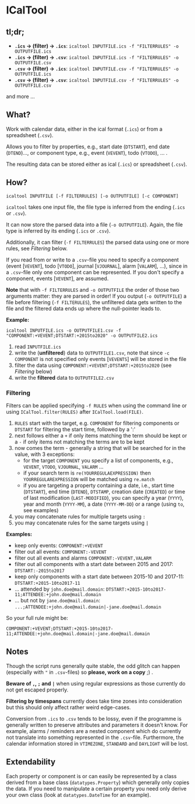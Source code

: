 # ICalTool

## tl;dr;

* **`.ics` -> (filter) -> `.ics`**: `icaltool INPUTFILE.ics -f "FILTERRULES" -o OUTPUTFILE.ics`
* **`.ics` -> (filter) -> `.csv`**: `icaltool INPUTFILE.ics -f "FILTERRULES" -o OUTPUTFILE.csv`
* **`.csv` -> (filter) -> `.ics`**: `icaltool INPUTFILE.csv -f "FILTERRULES" -o OUTPUTFILE.ics`
* **`.csv` -> (filter) -> `.csv`**: `icaltool INPUTFILE.csv -f "FILTERRULES" -o OUTPUTFILE.csv`

and more ...

## What?

Work with calendar data, either in the ical format (`.ics`) or from a spreadsheet (`.csv`).

Allows you to filter by properties, e.g., start date (`DTSTART`), end date (`DTEND`)..., or component type, e.g., event (`VEVENT`), todo (`VTODO`), ... .

The resulting data can be stored either as ical (`.ics`) or spreadsheet (`.csv`).

## How?

`icaltool INPUTFILE [-f FILTERRULES] [-o OUTPUTFILE] [-c COMPONENT]`

`icaltool` takes one input file, the file type is inferred from the ending (`.ics` or `.csv`).

It can now store the parsed data into a file (`-o OUTPUTFILE`). Again, the file type is inferred by its ending (`.ics` or `.csv`).

Additionally, it can filter (`-f FILTERRULES`) the parsed data using one or more rules, see *Filtering* below.

If you read from or write to a `.csv`-file you need to specify a component (event [`VEVENT`], todo [`VTODO`], journal [`VJOURNAL`], alarm [`VALARM`], ...), since in a `.csv`-file only one component can be represented. If you don't specify a component, events [`VEVENT`], are assumed.

**Note** that with `-f FILTERRULES` and `-o OUTPUTFILE` the order of those two arguments matter: they are parsed in order! If you output (`-o OUTPUTFILE`) a file before filtering (`-f FILTERULES`), the unfiltered data gets written to the file and the filtered data ends up where the null-pointer leads to.

**Example:**

`icaltool INPUTFILE.ics -o OUTPUTFILE1.csv -f "COMPONENT:+VEVENT;DTSTART:+2015to2020" -o OUTPUTFILE2.ics`

 1. read `INPUTFILE.ics`
 2. write the (**unfiltered**) data to `OUTPUTFILE1.csv`, note that since `-c COMPONENT` is not specified only events [`VEVENTS`] will be stored in the file
 3. filter the data using `COMPONENT:+VEVENT;DTSTART:+2015to2020` (see *Filtering* below)
 4. write the **filtered** data to `OUTPUTFILE2.csv`

### Filtering

Filters can be applied specifying `-f RULES` when using the command line or using `ICalTool.filter(RULES)` after `ICalTool.load(FILE)`.

 1. `RULES` start with the target, e.g. `COMPONENT` for filtering components or `DTSTART` for filtering the start time, followed by a ':'
 2. next follows either a `+` if only items matching the term should be kept or a `-` if only items not matching the terms are to be kept
 3. now comes the term - generally a string that will be searched for in the value, with 3 exceptions:
      * for the target `COMPONENT` you specify a list of components, e.g., `VEVENT`, `VTODO`, `VJOURNAL`, `VALARM` ...
      * if your search term is `re(YOURREGULAEXPRESSION)` then `YOURREGULAREXPRESSION` will be matched using `re.match`
      * if you are targeting a property containing a date, i.e., start time (`DTSTART`), end time (`DTEND`), `DTSTAMP`, creation date (`CREATED`) or time of last modification (`LAST-MODIFIED`), you can specify a year (`YYYY`), year and month (`YYYY-MM`), a date (`YYYY-MM-DD`) or a range (using `to`, see examples)
 4. you may concatenate rules for multiple targets using `:`
 5. you may concatenate rules for the same targets using `|`

**Examples:**

 - keep only events:
   `COMPONENT:+VEVENT`
 - filter out all events:
   `COMPONENT:-VEVENT`
 - filter out all events and alarms
   `COMPONENT:-VEVENT,VALARM`
 - filter out all components with a start date between 2015 and 2017:
   `DTSTART:-2015to2017`
 - keep only components with a start date between 2015-10 and 2017-11:
   `DTSTART:+2015-10to2017-11`
 - ... attended by `john.doe@mail.domain`:
   `DTSTART:+2015-10to2017-11;ATTENDEE:+john.doe@mail.domain`
 - ... but not by `jane.doe@mail.domain`:
   `...;ATTENDEE:+john.doe@mail.domain|-jane.doe@mail.domain`

So your full rule might be:

`COMPONENT:+VEVENT;DTSTART:+2015-10to2017-11;ATTENDEE:+john.doe@mail.domain|-jane.doe@mail.domain`

## Notes

Though the script runs generally quite stable, the odd glitch can happen (especially with `"` in `.csv`-files) so **please, work on a copy** ;) .

**Beware of `,`, `;` and `|`** when using regular expressions as those currently do not get escaped properly.

**Filtering by timespans** currently does take time zones into consideration but this should only affect rather weird edge-cases.

Conversion from `.ics` to `.csv` tends to be lossy, even if the programme is generally written to preserve attributes and parameters it doesn't know. For example, alarms / reminders are a nested component which do currently not translate into something represented in the `.csv`-file. Furthermore, the calendar information stored in `VTIMEZONE`, `STANDARD` and `DAYLIGHT` will be lost.

## Extendability

Each property or component is or can easily be represented by a class derived from a base class (`datatypes.Property`) which generally only copies the data. If you need to manipulate a certain property you need only derive your own class (look at `datatypes.DateTime` for an example).
